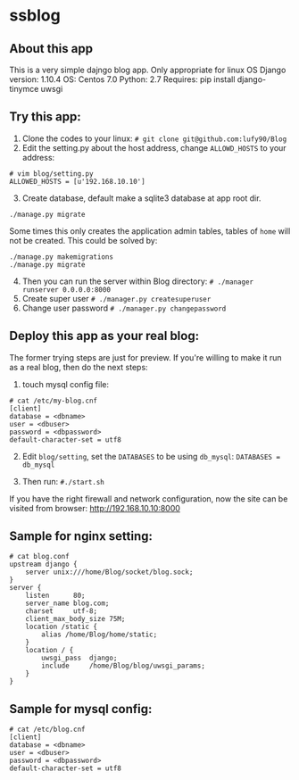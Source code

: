 # ssblog

## About this app
This is a very simple dajngo blog app.
Only appropriate for linux OS
Django version: 1.10.4 
OS: Centos 7.0
Python: 2.7 
Requires:
pip install django-tinymce uwsgi


## Try this app:
1. Clone the codes to your linux:
```# git clone git@github.com:lufy90/Blog```
2. Edit the setting.py about the host address, change ```ALLOWD_HOSTS``` to your
address:
```
# vim blog/setting.py
ALLOWED_HOSTS = [u'192.168.10.10']
```
3. Create database, default make a sqlite3 database at app root dir.
```
./manage.py migrate
```
   Some times this only creates the application admin tables, tables of `home` will not be created. This could be solved by:
```
./manage.py makemigrations
./manage.py migrate
```
4. Then you can run the server within Blog directory:
```# ./manager runserver 0.0.0.0:8000```
5. Create super user
```# ./manager.py createsuperuser ```
6. Change user password
```# ./manager.py changepassword ```

## Deploy this app as your real blog:
The former trying steps are just for preview. If you're
 willing to make it run as a real blog, then do the next steps:
1. touch mysql config file:
```
# cat /etc/my-blog.cnf
[client]
database = <dbname>
user = <dbuser>
password = <dbpassword>
default-character-set = utf8
```
2. Edit ```blog/setting```, set the ```DATABASES``` to be using ```db_mysql```: 
```DATABASES = db_mysql```

3. Then run:
```#./start.sh```

If you have the right firewall and network configuration, now the site can be 
visited from browser:
http://192.168.10.10:8000

## Sample for nginx setting:
```
# cat blog.conf
upstream django {
    server unix:///home/Blog/socket/blog.sock;
}
server {
    listen      80;
    server_name blog.com;
    charset     utf-8;
    client_max_body_size 75M;
    location /static {
        alias /home/Blog/home/static;
    }
    location / {
        uwsgi_pass  django;
        include     /home/Blog/blog/uwsgi_params;
    }
}
```
## Sample for mysql config:
```
# cat /etc/blog.cnf
[client]
database = <dbname>
user = <dbuser>
password = <dbpassword>
default-character-set = utf8
```
